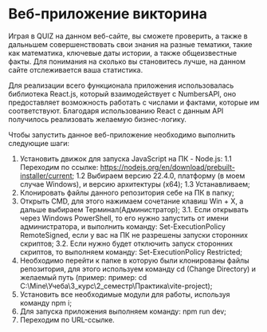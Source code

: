 # Веб-приложение викторина
  Играя в QUIZ на данном веб-сайте, вы сможете проверить, а также в дальньшем совершенствовать свои знания на разные тематики, такие как математика, ключевые даты истории, а также общеизвестные факты. Для понимания на сколько вы становитесь лучше, на данном сайте отслеживается ваша статистика.
  
  Для реализации всего функционала приложения использовалась библиотека React.js, который взаимодействует с NumbersAPI, оно предоставляет возможность работать с числами и фактами, которые им соответствуют. Благодаря использованию React с данным API получилось реализовать желаемую бизнес-логику.

Чтобы запустить данное веб-приложение необходимо выполнить следующие шаги:
1. Установить движок для запуска JavaScript на ПК - Node.js:
1.1 Переходим по ссылке: https://nodejs.org/en/download/prebuilt-installer/current;
1.2 Выбираем версию 22.4.0, платформу (в моем случае Windows), и версию архитектуры (x64);
1.3 Устанавливаем;
2. Клонировать файлы данного репозитория себе на ПК в папку;
3. Открыть CMD, для этого нажимаем сочетание клавиш Win + X, а дальше выбираем Терминал(Администратор);
3.1. Если открывать через Windows PowerShell, то его нужно запустить от имени администратора, и выполнить команду: Set-ExecutionPolicy RemoteSigned, если у вас на ПК не разрешены запуски сторонних скриптов;
3.2. Если нужно будет отключить запуск сторонних скриптов, то выполняем команду: Set-ExecutionPolicy Restricted;
4. Необходимо перейти к папке в которую были клонированы файлы репозитория, для этого используем команду cd (Change Directory) и желаемый путь (пример: пример: cd C:\Mine\Учеба\3_курс\2_семестр\Практика\vite-project);
5. Установить все необходимые модули для работы, используя команду npm i;
6. Для запуска приложения выполняем команду: npm run dev;
7. Переходим по URL-ссылке.
